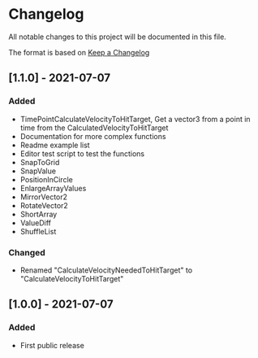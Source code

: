 # Changelog
All notable changes to this project will be documented in this file.

The format is based on [Keep a Changelog](https://keepachangelog.com/en/1.0.0/)

## [1.1.0] - 2021-07-07
### Added
- TimePointCalculateVelocityToHitTarget, Get a vector3 from a point in time from the CalculatedVelocityToHitTarget
- Documentation for more complex functions
- Readme example list
- Editor test script to test the functions
- SnapToGrid
- SnapValue
- PositionInCircle
- EnlargeArrayValues
- MirrorVector2
- RotateVector2
- ShortArray
- ValueDiff
- ShuffleList
### Changed
- Renamed "CalculateVelocityNeededToHitTarget" to "CalculateVelocityToHitTarget"

## [1.0.0] - 2021-07-07
### Added
- First public release